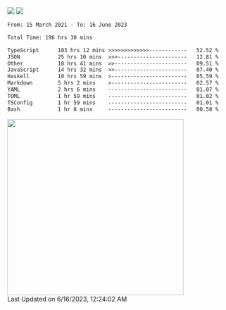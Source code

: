 <div>
  <img src="https://github-readme-stats.vercel.app/api?username=naporin0624&count_private=true&show_icons=true" />
  <img src="https://github-readme-stats.vercel.app/api/top-langs/?username=naporin0624&layout=compact&hide=css" />
  <!--START_SECTION:waka-->

```txt
From: 15 March 2021 - To: 16 June 2023

Total Time: 196 hrs 30 mins

TypeScript      103 hrs 12 mins >>>>>>>>>>>>>------------   52.52 %
JSON            25 hrs 10 mins  >>>----------------------   12.81 %
Other           18 hrs 41 mins  >>-----------------------   09.51 %
JavaScript      14 hrs 32 mins  >>-----------------------   07.40 %
Haskell         10 hrs 59 mins  >------------------------   05.59 %
Markdown        5 hrs 2 mins    >------------------------   02.57 %
YAML            2 hrs 6 mins    -------------------------   01.07 %
TOML            1 hr 59 mins    -------------------------   01.02 %
TSConfig        1 hr 59 mins    -------------------------   01.01 %
Bash            1 hr 8 mins     -------------------------   00.58 %
```

<!--END_SECTION:waka-->
  
  <!--START_SECTION:lapras-card-->
<a href="https://lapras.com/public/CDQE7TF" target="_blank" rel="noopener noreferrer"><img src="https://lapras-card-generator.vercel.app/api/svg?e=3.68&b=3.48&i=3.5&b1=%23232323&b2=%236d6d6d&i1=%23212121&i2=%23818181&l=ja" width="400" ></a>  
Last Updated on 6/16/2023, 12:24:02 AM
<!--END_SECTION:lapras-card-->
</div>
